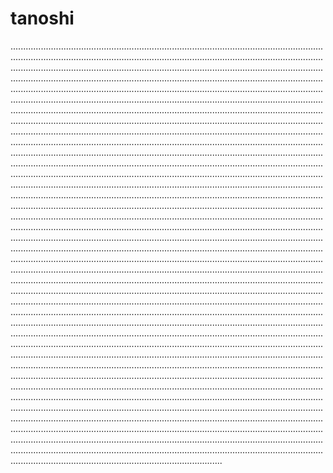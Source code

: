 # tanoshi
........................................................................................................................................................................................................................................................................................................................................................................................................................................................................................................................................................................................................................................................................................................................................................................................................................................................................................................................................................................................................................................................................................................................................................................................................................................................................................................................................................................................................................................................................................................................................................................................................................................................................................................................................................................................................................................................................................................................................................................................................................................................................................................................................................................................................................................................................................................................................................................................................................................................................................................................................................................................................................................................................................................................................................................................................................................................................................................................................................................................................................................................................................................................................................................................................................................................................................................................................................................................................................................................................................................................................................................................................................................................................................................................................................................................................................................................................................................................................................................................................................................................................................................................................................................................................................................................................................................................................................................................................................................................................................................................................................................................................................................................................................................................................................................................................................................................................................................................................................................................................................................................................................................................